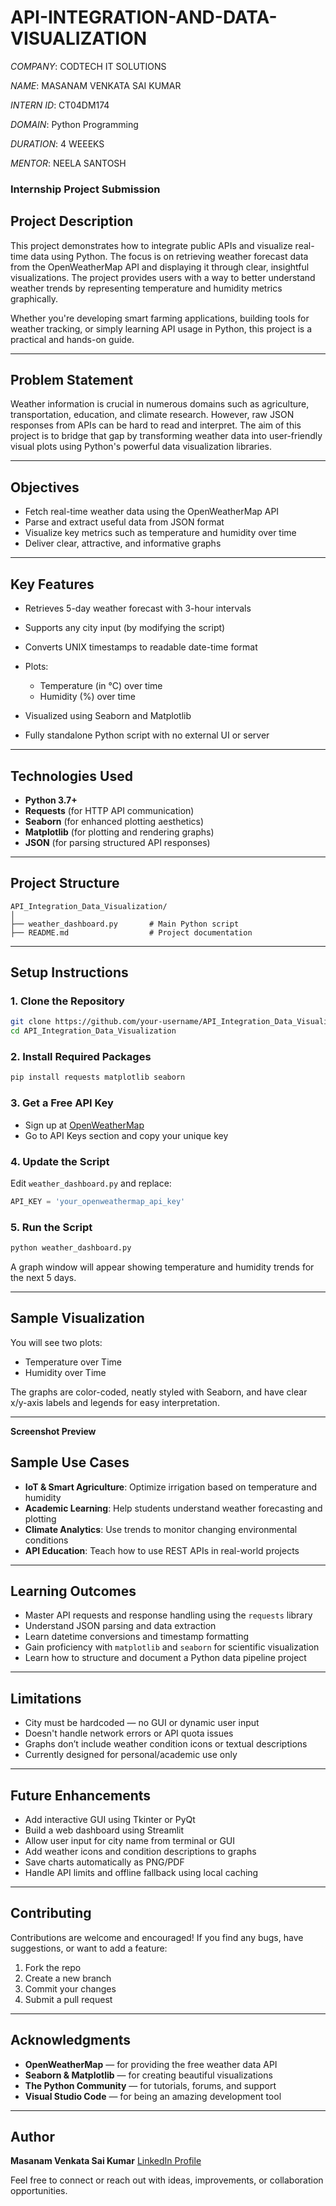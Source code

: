 # API-INTEGRATION-AND-DATA-VISUALIZATION

*COMPANY*: CODTECH IT SOLUTIONS

*NAME*: MASANAM VENKATA SAI KUMAR

*INTERN ID*: CT04DM174

*DOMAIN*: Python Programming 

 *DURATION*: 4 WEEEKS

*MENTOR*: NEELA SANTOSH

###  Internship Project Submission

##  Project Description

This project demonstrates how to integrate public APIs and visualize real-time data using Python. The focus is on retrieving weather forecast data from the OpenWeatherMap API and displaying it through clear, insightful visualizations. The project provides users with a way to better understand weather trends by representing temperature and humidity metrics graphically.

Whether you're developing smart farming applications, building tools for weather tracking, or simply learning API usage in Python, this project is a practical and hands-on guide.

---

##  Problem Statement

Weather information is crucial in numerous domains such as agriculture, transportation, education, and climate research. However, raw JSON responses from APIs can be hard to read and interpret. The aim of this project is to bridge that gap by transforming weather data into user-friendly visual plots using Python's powerful data visualization libraries.

---

##  Objectives

* Fetch real-time weather data using the OpenWeatherMap API
* Parse and extract useful data from JSON format
* Visualize key metrics such as temperature and humidity over time
* Deliver clear, attractive, and informative graphs

---

##  Key Features

* Retrieves 5-day weather forecast with 3-hour intervals
* Supports any city input (by modifying the script)
* Converts UNIX timestamps to readable date-time format
* Plots:

  * Temperature (in °C) over time
  * Humidity (%) over time
* Visualized using Seaborn and Matplotlib
* Fully standalone Python script with no external UI or server

---

##  Technologies Used

* **Python 3.7+**
* **Requests** (for HTTP API communication)
* **Seaborn** (for enhanced plotting aesthetics)
* **Matplotlib** (for plotting and rendering graphs)
* **JSON** (for parsing structured API responses)

---

##  Project Structure

```
API_Integration_Data_Visualization/
│
├── weather_dashboard.py       # Main Python script
├── README.md                  # Project documentation
```

---

##  Setup Instructions

### 1. Clone the Repository

```bash
git clone https://github.com/your-username/API_Integration_Data_Visualization.git
cd API_Integration_Data_Visualization
```

### 2. Install Required Packages

```bash
pip install requests matplotlib seaborn
```

### 3. Get a Free API Key

* Sign up at [OpenWeatherMap](https://openweathermap.org/api)
* Go to API Keys section and copy your unique key

### 4. Update the Script

Edit `weather_dashboard.py` and replace:

```python
API_KEY = 'your_openweathermap_api_key'
```

### 5. Run the Script

```bash
python weather_dashboard.py
```

A graph window will appear showing temperature and humidity trends for the next 5 days.

---

## Sample Visualization

You will see two plots:

*  Temperature over Time
*  Humidity over Time

The graphs are color-coded, neatly styled with Seaborn, and have clear x/y-axis labels and legends for easy interpretation.

---
**Screenshot Preview**



##  Sample Use Cases

*  **IoT & Smart Agriculture**: Optimize irrigation based on temperature and humidity
*  **Academic Learning**: Help students understand weather forecasting and plotting
*  **Climate Analytics**: Use trends to monitor changing environmental conditions
*  **API Education**: Teach how to use REST APIs in real-world projects

---

##  Learning Outcomes

* Master API requests and response handling using the `requests` library
* Understand JSON parsing and data extraction
* Learn datetime conversions and timestamp formatting
* Gain proficiency with `matplotlib` and `seaborn` for scientific visualization
* Learn how to structure and document a Python data pipeline project

---

##  Limitations

* City must be hardcoded — no GUI or dynamic user input
* Doesn't handle network errors or API quota issues
* Graphs don’t include weather condition icons or textual descriptions
* Currently designed for personal/academic use only

---

##  Future Enhancements

* Add interactive GUI using Tkinter or PyQt
* Build a web dashboard using Streamlit
* Allow user input for city name from terminal or GUI
* Add weather icons and condition descriptions to graphs
* Save charts automatically as PNG/PDF
* Handle API limits and offline fallback using local caching

---

##  Contributing

Contributions are welcome and encouraged! If you find any bugs, have suggestions, or want to add a feature:

1. Fork the repo
2. Create a new branch
3. Commit your changes
4. Submit a pull request

---

##  Acknowledgments

* **OpenWeatherMap** — for providing the free weather data API
* **Seaborn & Matplotlib** — for creating beautiful visualizations
* **The Python Community** — for tutorials, forums, and support
* **Visual Studio Code** — for being an amazing development tool

---

##  Author

**Masanam Venkata Sai Kumar**
[LinkedIn Profile](https://www.linkedin.com/in/venkata-sai-kumar-masanam-56458a27b)

Feel free to connect or reach out with ideas, improvements, or collaboration opportunities.
